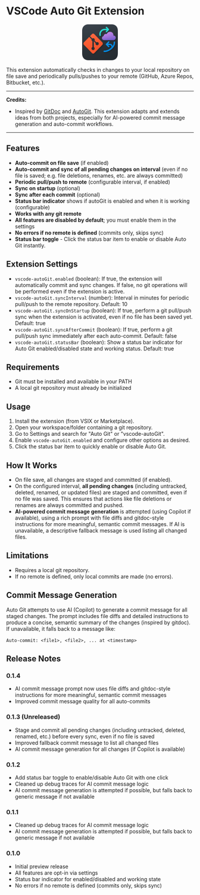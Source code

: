 # VSCode Auto Git Extension

<p align="center">
  <img src="icon2.png" alt="VSCode Auto Git Extension Icon" width="96" height="96">
</p>

This extension automatically checks in changes to your local repository on file save and periodically pulls/pushes to your remote (GitHub, Azure Repos, Bitbucket, etc.).

---

**Credits:**
- Inspired by [GitDoc](https://github.com/lostintangent/gitdoc) and [AutoGit](https://github.com/Sonica-B/AutoGit/tree/main). This extension adapts and extends ideas from both projects, especially for AI-powered commit message generation and auto-commit workflows.

---

## Features
- **Auto-commit on file save** (if enabled)
- **Auto-commit and sync of all pending changes on interval** (even if no file is saved; e.g. file deletions, renames, etc. are always committed)
- **Periodic pull/push to remote** (configurable interval, if enabled)
- **Sync on startup** (optional)
- **Sync after each commit** (optional)
- **Status bar indicator** shows if autoGit is enabled and when it is working (configurable)
- **Works with any git remote**
- **All features are disabled by default**; you must enable them in the settings
- **No errors if no remote is defined** (commits only, skips sync)
- **Status bar toggle** - Click the status bar item to enable or disable Auto Git instantly.

## Extension Settings
- `vscode-autoGit.enabled` (boolean): If true, the extension will automatically commit and sync changes. If false, no git operations will be performed even if the extension is active.
- `vscode-autoGit.syncInterval` (number): Interval in minutes for periodic pull/push to the remote repository. Default: 10
- `vscode-autoGit.syncOnStartup` (boolean): If true, perform a git pull/push sync when the extension is activated, even if no file has been saved yet. Default: true
- `vscode-autoGit.syncAfterCommit` (boolean): If true, perform a git pull/push sync immediately after each auto-commit. Default: false
- `vscode-autoGit.statusBar` (boolean): Show a status bar indicator for Auto Git enabled/disabled state and working status. Default: true

## Requirements
- Git must be installed and available in your PATH
- A local git repository must already be initialized

## Usage
1. Install the extension (from VSIX or Marketplace).
2. Open your workspace/folder containing a git repository.
3. Go to Settings and search for "Auto Git" or "vscode-autoGit".
4. Enable `vscode-autoGit.enabled` and configure other options as desired.
5. Click the status bar item to quickly enable or disable Auto Git.

## How It Works
- On file save, all changes are staged and committed (if enabled).
- On the configured interval, **all pending changes** (including untracked, deleted, renamed, or updated files) are staged and committed, even if no file was saved. This ensures that actions like file deletions or renames are always committed and pushed.
- **AI-powered commit message generation** is attempted (using Copilot if available), using a rich prompt with file diffs and gitdoc-style instructions for more meaningful, semantic commit messages. If AI is unavailable, a descriptive fallback message is used listing all changed files.

## Limitations
- Requires a local git repository.
- If no remote is defined, only local commits are made (no errors).

## Commit Message Generation

Auto Git attempts to use AI (Copilot) to generate a commit message for all staged changes. The prompt includes file diffs and detailed instructions to produce a concise, semantic summary of the changes (inspired by gitdoc). If unavailable, it falls back to a message like:

```
Auto-commit: <file1>, <file2>, ... at <timestamp>
```

## Release Notes

### 0.1.4
- AI commit message prompt now uses file diffs and gitdoc-style instructions for more meaningful, semantic commit messages
- Improved commit message quality for all auto-commits

### 0.1.3 (Unreleased)
- Stage and commit all pending changes (including untracked, deleted, renamed, etc.) before every sync, even if no file is saved
- Improved fallback commit message to list all changed files
- AI commit message generation for all changes (if Copilot is available)

### 0.1.2
- Add status bar toggle to enable/disable Auto Git with one click
- Cleaned up debug traces for AI commit message logic
- AI commit message generation is attempted if possible, but falls back to generic message if not available

### 0.1.1
- Cleaned up debug traces for AI commit message logic
- AI commit message generation is attempted if possible, but falls back to generic message if not available

### 0.1.0
- Initial preview release
- All features are opt-in via settings
- Status bar indicator for enabled/disabled and working state
- No errors if no remote is defined (commits only, skips sync)
